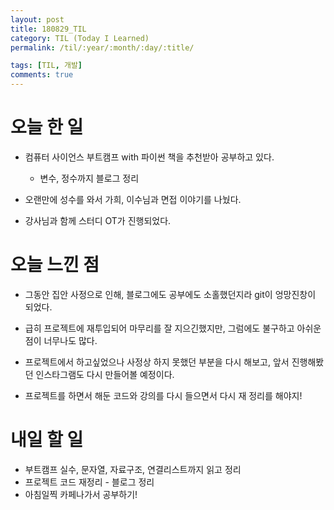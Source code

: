 ```yaml
---
layout: post
title: 180829_TIL
category: TIL (Today I Learned)
permalink: /til/:year/:month/:day/:title/

tags: [TIL, 개발]
comments: true
---
```

# 오늘 한 일

- 컴퓨터 사이언스 부트캠프 with 파이썬 책을 추천받아 공부하고 있다.
  - 변수, 정수까지 블로그 정리

- 오랜만에 성수를 와서 가희, 이수님과 면접 이야기를 나눴다.
- 강사님과 함께 스터디 OT가 진행되었다.

# 오늘 느낀 점

- 그동안 집안 사정으로 인해, 블로그에도 공부에도 소홀했던지라 git이 엉망진창이 되었다.
- 급히 프로젝트에 재투입되어 마무리를 잘 지으긴했지만, 그럼에도 불구하고 아쉬운점이 너무나도 많다.
- 프로젝트에서 하고싶었으나 사정상 하지 못했던 부분을 다시 해보고, 앞서 진행해봤던 인스타그램도 다시 만들어볼 예정이다.

- 프로젝트를 하면서 해둔 코드와 강의를 다시 들으면서 다시 재 정리를 해야지!

# 내일 할 일

- 부트캠프 실수, 문자열, 자료구조, 연결리스트까지 읽고 정리
- 프로젝트 코드 재정리 - 블로그 정리
- 아침일찍 카페나가서 공부하기!

